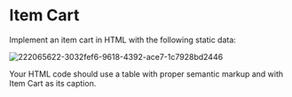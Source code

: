 # Item Cart
Implement an item cart in HTML with the following static data:

![222065622-3032fef6-9618-4392-ace7-1c7928bd2446](https://github.com/Bapanapalli-Sateesh/Item-Cart/assets/140993503/18291c73-bdda-4a1e-800d-6b0e2d913a37)

Your HTML code should use a table with proper semantic markup and with Item Cart as its caption.
